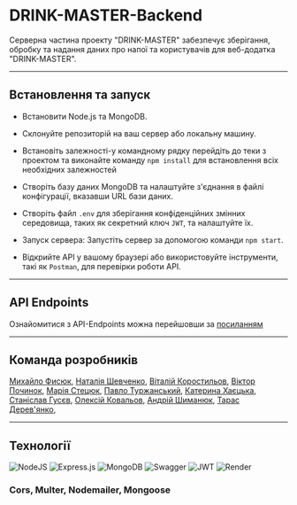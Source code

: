 # DRINK-MASTER-Backend

Серверна частина проекту "DRINK-MASTER" забезпечує зберігання, обробку та надання даних про напої та користувачів для веб-додатка "DRINK-MASTER".

---

## Встановлення та запуск

- Встановити Node.js та MongoDB.

- Склонуйте репозиторій на ваш сервер або локальну машину.

- Встановіть залежності-у командному рядку перейдіть до теки з проектом та виконайте команду `npm install` для встановлення всіх необхідних залежностей
- Створіть базу даних MongoDB та налаштуйте з'єднання в файлі конфігурації, вказавши URL бази даних.

- Створіть файл `.env` для зберігання конфіденційних змінних середовища, таких як секретний ключ `JWT`, та налаштуйте їх.

- Запуск сервера: Запустіть сервер за допомогою команди `npm start`.

- Відкрийте API у вашому браузері або використовуйте інструменти, такі як `Postman`, для перевірки роботи API.

---

## API Endpoints

Ознайомитися з API-Endpoints можна перейшовши за [посиланням](https://drink-master.onrender.com/api/api-docs)

---

## Команда розробників

[Михайло Фисюк](https://github.com/SlipuyKamiN), [Наталія Шевченко](https://github.com/Nataliia-Shevchenko), [Віталій Коростильов](https://github.com/aslanukr), [Віктор Починок](https://github.com/VitekVP), [Марія Стецюк](https://github.com/mariastetciuk), [Павло Туржанський](https://github.com/PashkaTurzhanskyi), [Катерина Хаєцька](https://github.com/Khayetska), [Станіслав Гусєв](https://github.com/Bad-Raider), [Олексій Ковальов](https://github.com/alex-k22), [Андрій Шиманюк](https://github.com/Andrii-Sh), [Тарас Дерев'янко](https://github.com/TarasDer),

---

## Технології

![NodeJS](https://img.shields.io/badge/node.js-6DA55F?style=for-the-badge&logo=node.js&logoColor=white) ![Express.js](https://img.shields.io/badge/express.js-%23404d59.svg?style=for-the-badge&logo=express&logoColor=%2361DAFB) ![MongoDB](https://img.shields.io/badge/MongoDB-%234ea94b.svg?style=for-the-badge&logo=mongodb&logoColor=white) ![Swagger](https://img.shields.io/badge/-Swagger-%23Clojure?style=for-the-badge&logo=swagger&logoColor=white) ![JWT](https://img.shields.io/badge/JWT-black?style=for-the-badge&logo=JSON%20web%20tokens) ![Render](https://img.shields.io/badge/Render-%46E3B7.svg?style=for-the-badge&logo=render&logoColor=white)

### Cors, Multer, Nodemailer, Mongoose
